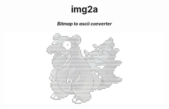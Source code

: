 <h1 align="center">img2a</h1>
<h4 align="center"><i>Bitmap to ascii converter</i><h4>
<img align="center" src="img/example.png">
<h1></h1>